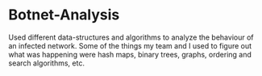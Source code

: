 # Botnet-Analysis

Used different data-structures and algorithms to analyze the behaviour of an infected network. Some of the things my team and I used to figure out what was happening were hash maps, binary trees, graphs, ordering and search algorithms, etc.
